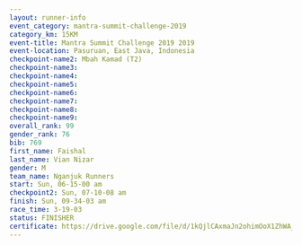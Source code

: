 ```yaml
---
layout: runner-info 
event_category: mantra-summit-challenge-2019 
category_km: 15KM 
event-title: Mantra Summit Challenge 2019 2019 
event-location: Pasuruan, East Java, Indonesia 
checkpoint-name2: Mbah Kamad (T2) 
checkpoint-name3: 
checkpoint-name4: 
checkpoint-name5: 
checkpoint-name6: 
checkpoint-name7: 
checkpoint-name8: 
checkpoint-name9: 
overall_rank: 99
gender_rank: 76
bib: 769
first_name: Faishal
last_name: Vian Nizar
gender: M
team_name: Nganjuk Runners
start: Sun, 06-15-00 am
checkpoint2: Sun, 07-10-08 am
finish: Sun, 09-34-03 am
race_time: 3-19-03
status: FINISHER
certificate: https://drive.google.com/file/d/1kQjlCAxmaJn2ohimOoX1ZhWA_uLyXBmK/view?usp=sharing
---
```

